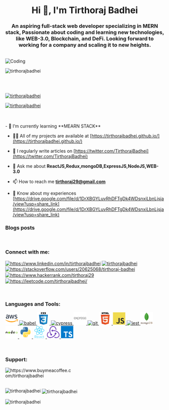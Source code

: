 <h1 align="center">Hi 👋, I'm Tirthoraj Badhei</h1>
<h3 align="center"> An aspiring full-stack web developer specializing in MERN stack, Passionate about coding and learning new technologies, like WEB-3.0, Blockchain, and DeFi. Looking forward to working for a company and scaling it to new heights.</h3>
 <br />
    
<img align="right" alt="Coding" width="600" src="https://media0.giphy.com/media/qgQUggAC3Pfv687qPC/giphy.gif">
 <br />
<p align="left"> <img src="https://komarev.com/ghpvc/?username=tirthorajbadhei&label=Profile%20views&color=0e75b6&style=flat" alt="tirthorajbadhei" /> </p>
 <br />
  <br />
<p align="left"> <a href="https://github.com/ryo-ma/github-profile-trophy"><img src="https://github-profile-trophy.vercel.app/?username=tirthorajbadhei" alt="tirthorajbadhei" /></a> </p>

<p align="left"> <a href="https://twitter.com/tirthorajbadhei" target="blank"><img src="https://img.shields.io/twitter/follow/tirthorajbadhei?logo=twitter&style=for-the-badge" alt="tirthorajbadhei" /></a> </p>
 <br />
    <br />
- 🌱 I’m currently learning **MEARN STACK**

- 👨‍💻 All of my projects are available at [https://tirthorajbadhei.github.io/](https://tirthorajbadhei.github.io/)

- 📝 I regularly write articles on [https://twitter.com/TirthorajBadhei](https://twitter.com/TirthorajBadhei)

- 💬 Ask me about **ReactJS,Redux,mongoDB,ExpressJS,NodeJS,WEB-3.0**

- 📫 How to reach me **tirthoraj29@gmail.com**

- 📄 Know about my experiences [https://drive.google.com/file/d/1DrXBGYLuvRhDFTgDk4WDsnxiLbnLjsja/view?usp=share_link](https://drive.google.com/file/d/1DrXBGYLuvRhDFTgDk4WDsnxiLbnLjsja/view?usp=share_link)

### Blogs posts
<!-- BLOG-POST-LIST:START -->
<!-- BLOG-POST-LIST:END -->
 <br />
   
<h3 align="left">Connect with me:</h3>
<p align="left">
<a href="https://linkedin.com/in/tirthorajbadhei" target="blank"><img align="center" src="https://raw.githubusercontent.com/rahuldkjain/github-profile-readme-generator/master/src/images/icons/Social/linked-in-alt.svg" alt="https://www.linkedin.com/in/tirthorajbadhei" height="30" width="40" /></a>
<a href="https://twitter.com/tirthorajbadhei" target="blank"><img align="center" src="https://raw.githubusercontent.com/rahuldkjain/github-profile-readme-generator/master/src/images/icons/Social/twitter.svg" alt="tirthorajbadhei" height="30" width="40" /></a>
<a href="https://stackoverflow.com/users/20625068/tirthoraj-badhei" target="blank"><img align="center" src="https://raw.githubusercontent.com/rahuldkjain/github-profile-readme-generator/master/src/images/icons/Social/stack-overflow.svg" alt="https://stackoverflow.com/users/20625068/tirthoraj-badhei" height="30" width="40" /></a>
<a href="https://www.hackerrank.com/tirthoraj29" target="blank"><img align="center" src="https://raw.githubusercontent.com/rahuldkjain/github-profile-readme-generator/master/src/images/icons/Social/hackerrank.svg" alt="https://www.hackerrank.com/tirthoraj29" height="30" width="40" /></a>
<a href="https://leetcode.com/tirthorajbadhei/" target="blank"><img align="center" src="https://raw.githubusercontent.com/rahuldkjain/github-profile-readme-generator/master/src/images/icons/Social/leet-code.svg" alt="https://leetcode.com/tirthorajbadhei/" height="30" width="40" /></a>
</p>
 <br />
    
<h3 align="left">Languages and Tools:</h3>
<p align="left"> <a href="https://aws.amazon.com" target="_blank" rel="noreferrer"> <img src="https://raw.githubusercontent.com/devicons/devicon/master/icons/amazonwebservices/amazonwebservices-original-wordmark.svg" alt="aws" width="40" height="40"/> </a> <a href="https://babeljs.io/" target="_blank" rel="noreferrer"> <img src="https://www.vectorlogo.zone/logos/babeljs/babeljs-icon.svg" alt="babel" width="40" height="40"/> </a> <a href="https://www.w3schools.com/css/" target="_blank" rel="noreferrer"> <img src="https://raw.githubusercontent.com/devicons/devicon/master/icons/css3/css3-original-wordmark.svg" alt="css3" width="40" height="40"/> </a> <a href="https://www.cypress.io" target="_blank" rel="noreferrer"> <img src="https://raw.githubusercontent.com/simple-icons/simple-icons/6e46ec1fc23b60c8fd0d2f2ff46db82e16dbd75f/icons/cypress.svg" alt="cypress" width="40" height="40"/> </a> <a href="https://expressjs.com" target="_blank" rel="noreferrer"> <img src="https://raw.githubusercontent.com/devicons/devicon/master/icons/express/express-original-wordmark.svg" alt="express" width="40" height="40"/> </a> <a href="https://git-scm.com/" target="_blank" rel="noreferrer"> <img src="https://www.vectorlogo.zone/logos/git-scm/git-scm-icon.svg" alt="git" width="40" height="40"/> </a> <a href="https://www.w3.org/html/" target="_blank" rel="noreferrer"> <img src="https://raw.githubusercontent.com/devicons/devicon/master/icons/html5/html5-original-wordmark.svg" alt="html5" width="40" height="40"/> </a> <a href="https://developer.mozilla.org/en-US/docs/Web/JavaScript" target="_blank" rel="noreferrer"> <img src="https://raw.githubusercontent.com/devicons/devicon/master/icons/javascript/javascript-original.svg" alt="javascript" width="40" height="40"/> </a> <a href="https://jestjs.io" target="_blank" rel="noreferrer"> <img src="https://www.vectorlogo.zone/logos/jestjsio/jestjsio-icon.svg" alt="jest" width="40" height="40"/> </a> <a href="https://www.mongodb.com/" target="_blank" rel="noreferrer"> <img src="https://raw.githubusercontent.com/devicons/devicon/master/icons/mongodb/mongodb-original-wordmark.svg" alt="mongodb" width="40" height="40"/> </a> <a href="https://nodejs.org" target="_blank" rel="noreferrer"> <img src="https://raw.githubusercontent.com/devicons/devicon/master/icons/nodejs/nodejs-original-wordmark.svg" alt="nodejs" width="40" height="40"/> </a> <a href="https://www.python.org" target="_blank" rel="noreferrer"> <img src="https://raw.githubusercontent.com/devicons/devicon/master/icons/python/python-original.svg" alt="python" width="40" height="40"/> </a> <a href="https://reactjs.org/" target="_blank" rel="noreferrer"> <img src="https://raw.githubusercontent.com/devicons/devicon/master/icons/react/react-original-wordmark.svg" alt="react" width="40" height="40"/> </a> <a href="https://redux.js.org" target="_blank" rel="noreferrer"> <img src="https://raw.githubusercontent.com/devicons/devicon/master/icons/redux/redux-original.svg" alt="redux" width="40" height="40"/> </a> <a href="https://www.typescriptlang.org/" target="_blank" rel="noreferrer"> <img src="https://raw.githubusercontent.com/devicons/devicon/master/icons/typescript/typescript-original.svg" alt="typescript" width="40" height="40"/> </a> </p>
 <br />
   
<h3 align="left">Support:</h3>
<p><a href="https://www.buymeacoffee.com/https://www.buymeacoffee.com/tirthorajbadhei"> <img align="left" src="https://cdn.buymeacoffee.com/buttons/v2/default-yellow.png" height="50" width="210" alt="https://www.buymeacoffee.com/tirthorajbadhei" /></a></p><br><br>
 <br />
   
<p><img align="left" src="https://github-readme-stats.vercel.app/api/top-langs?username=tirthorajbadhei&show_icons=true&locale=en&layout=compact" alt="tirthorajbadhei" /></p>

<p>&nbsp;<img align="center" src="https://github-readme-stats.vercel.app/api?username=tirthorajbadhei&show_icons=true&locale=en" alt="tirthorajbadhei" /></p>

<p><img align="center" src="https://github-readme-streak-stats.herokuapp.com/?user=tirthorajbadhei&" alt="tirthorajbadhei" /></p>
